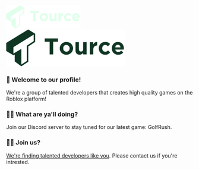 <img width="200" src="https://raw.githubusercontent.com/TourceLabs/.github/main/profile/TourceWordmardDark.png#gh-dark-mode-only" alt="Tource"><img width="320" src="https://raw.githubusercontent.com/TourceLabs/.github/main/profile/TourceWordmardLight.png?raw=true#gh-light-mode-only" alt="Tource">

### 👋 Welcome to our profile!
We're a group of talented developers that creates high quality games on the Roblox platform!

### 🏃‍♂️ What are ya'll doing?
Join our Discord server to stay tuned for our latest game: GolfRush.

### 🧑‍💻 Join us?
[We're finding talented developers like you](https://twitter.com/captideRBLX). Please contact us if you're intrested.
